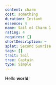 ```yaml
---
content: charm
cost: something
duration: Instant
essence: 4
name: Sail e4 Charm 1
rating: 4
requires: []
shortDescription: ~
splat: Second Sunrise
tags: []
trait: Sail
tree: Captain
type: Simple
---
```


Hello **world**!
